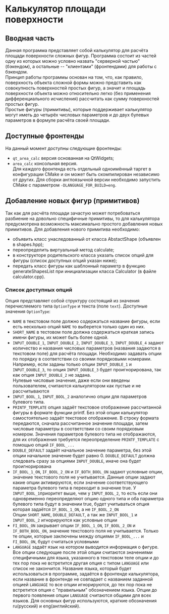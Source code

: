 # Калькулятор площади поверхности
## Вводная часть
Данная программа представляет собой калькулятор для расчёта площади поверхности сложных фигур. Программа состоит из частей одну из которых можно условно назвать "серверной частью" (бэкендом), а остальные -- "клиентами" (фронтендами) для работы с бэкендом.    
Принцип работы программы основан на том, что, как правило, поверхность объекта сложной формы можно представить как совокупность поверхностей простых фигур, а значит и площадь поверхности объекта можно относительно легко (без применения дифференциального исчисления) рассчитать как сумму поверхностей простых фигур.    
Простые фигуры (примитивы), которые поддерживает калькулятор могут иметь до четырёх числовых параметров и до двух булевых параметров в формуле расчёта своей площади.    
##  Доступные фронтенды 
На данный момент доступны следующие фронтенды:    
 - `qt_area_calc` версия основанная на QtWidgets;    
 - `area_calc` консольная версия.    
Для каждого фронтенда есть отдельный одноимённый таргет в конфигурации CMake и он может быть скомпилирован независимо от других.
Для сборки англоязычной версии необходимо запустить CMake с параметром `-DLANGUAGE_FOR_BUILD=eng`.
## Добавление новых фигур (примитивов)
Так как для расчёта площади зачастую может потребоваться разбиение на довольно специфичные примитивы, то для калькулятора предусмотрена возможность максимально простого добавления новых примитивов.
Для добавления нового примитива необходимо:
 - объявить класс унаследованный от класса AbstactShape (объявлен в shapes.hpp); 
 - переопределить виртуальный метод calculate;
 - в конструкторе родительского класса указать список опций для фигуры (список доступных опций указан ниже);
 - передать класс фигуры как шаблонный параметр в функцию generateShapesList при инициализации класса Calculator (в файле calculator.cpp).

### Список доступных опций
Опция представляет собой структуру состоящий из значения перечисляемого типа `OptionType` и текста (поле `text`).
Доступные значения `OptionType`:
- `NAME` в текстовом поле должно содержаться название фигуры, если есть несколько опций `NAME` то выберется только один из них.    
- `SHORT_NAME` в тестовом поле должна содержаться краткая запись имени фигуры, их может быть более одной.    
- `INPUT_DOUBLE_1`, `INPUT_DOUBLE_2`, `INPUT_DOUBLE_3`, `INPUT_DOUBLE_4` задают количество и названия числовых параметров (названия задаются в текстовом поле) для расчёта площади. Необходимо задавать опции по порядку в соответствии со своими порядковыми номерами. Например, если заданы только опции `INPUT_DOUBLE_1` и `INPUT_DOUBLE_3`, то опция `INPUT_DOUBLE_3` будет проигнорирована, так как опция `INPUT_DOUBLE_2` не задана.    
Нулевые числовые значения, даже если они введены пользователем, считаются калькулятором как пустые и не рассчитываются     
- `INPUT_BOOL_1`, `INPUT_BOOL_2` аналогично опции для параметров булевого типа.     
- `PRINTF_TEMPLATE` опция задаёт текстовое отображение рассчитанной фигуры в формате функции printf. Без этой опции калькулятор самостоятельно задаёт текстовое отображение. В строку формата передаются, сначала рассчитанное значение площади, затем числовые параметры в соответствии со своим порядковым номером. Значения параметров булевого типа не отображаются, для их отображения требуется переопределение `PRINTF_TEMPLATE` с помощью опций `IF_BOOL_...`       
- `DOUBLE_DEFAULT` задаёт начальное значение параметра, без этой опции начальное значение будет равно 0. `DOUBLE_DEFAULT` должна следовать сразу за опциями `INPUT_DOUBLE`, иначе она будет проигнорирована    
- `IF_BOOL_1_ON`, `IF_BOOL_2_ON` и `IF_BOTH_BOOL_ON` задают условные опции, значение текстового поля не учитывается. Данные опции задают какие опции активируются, если значение соответствующего параметра булевого типа в переходит в значение true. У `INPUT_BOOL_1`приоритет выше, чем у `INPUT_BOOL_2`, то есть если они одновременно переопределяют опцию одного типа и оба параметра булевого типа будут в значении true, будет учитываться опция которая задаётся `IF_BOOL_1_ON`, а не `IF_BOOL_2_ON`      
Опции `SHORT_NAME`, `DOUBLE_DEFAULT`, а так же `INPUT_BOOL_1` и `INPUT_BOOL_2` игнорируются как условные опции  
- `FI_BOOL_ON` закрывает опции `IF_BOOL_1_ON`, `IF_BOOL_2_ON` и `IF_BOTH_BOOL_ON`, значение текстового поля не учитывается. Только те опции, которые заключены между опциями `IF_BOOL_...` и `FI_BOOL_ON`, будут считаться условными
- `LANGUAGE` задаёт язык на котором выводится информация о фигуре. Все опции следующие после этой опции считаются значениями специфичными для языка, указанного в текстовом теле опции и до тех пор пока не встретится другая опция с типом `LANGUAGE` или список не закончится. Название языка, который будет использоваться в программе, задаётся в фронтенде калькулятора, если название в фронтенде не совпадает с названием заданной опцией `LANGUAGE` то все опции игнорируются, до тех пор пока не встретится опция с "правильным" обозначением языка. Опции до первого появления опции `LANGUAGE` считаются общими для всех языков. Для основных фигур используются, краткие обозначения ru(русский) и eng(английский).